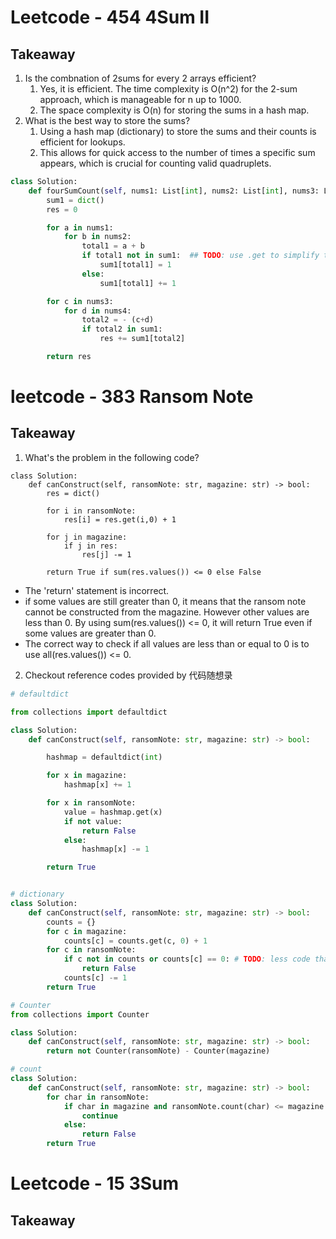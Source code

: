 # Leetcode - 454 4Sum II

## Takeaway

1. Is the combnation of 2sums for every 2 arrays efficient?
   1. Yes, it is efficient. The time complexity is O(n^2) for the 2-sum approach, which is manageable for n up to 1000.
   2. The space complexity is O(n) for storing the sums in a hash map.
2. What is the best way to store the sums?
   1. Using a hash map (dictionary) to store the sums and their counts is efficient for lookups.
   2. This allows for quick access to the number of times a specific sum appears, which is crucial for counting valid quadruplets.

```python
class Solution:
    def fourSumCount(self, nums1: List[int], nums2: List[int], nums3: List[int], nums4: List[int]) -> int:
        sum1 = dict()
        res = 0

        for a in nums1:
            for b in nums2:
                total1 = a + b
                if total1 not in sum1:  ## TODO: use .get to simplify the if statement
                    sum1[total1] = 1
                else:
                    sum1[total1] += 1

        for c in nums3:
            for d in nums4:
                total2 = - (c+d)
                if total2 in sum1:
                    res += sum1[total2]

        return res
```

# leetcode - 383 Ransom Note

## Takeaway

1. What's the problem in the following code?

```pytohn
class Solution:
    def canConstruct(self, ransomNote: str, magazine: str) -> bool:
        res = dict()

        for i in ransomNote:
            res[i] = res.get(i,0) + 1

        for j in magazine:
            if j in res:
                res[j] -= 1

        return True if sum(res.values()) <= 0 else False
```

- The 'return' statement is incorrect.
- if some values are still greater than 0, it means that the ransom note cannot be constructed from the magazine. However other values are less than 0. By using sum(res.values()) <= 0, it will return True even if some values are greater than 0.
- The correct way to check if all values are less than or equal to 0 is to use all(res.values()) <= 0.

2. Checkout reference codes provided by 代码随想录

```python
# defaultdict

from collections import defaultdict

class Solution:
    def canConstruct(self, ransomNote: str, magazine: str) -> bool:

        hashmap = defaultdict(int)

        for x in magazine:
            hashmap[x] += 1

        for x in ransomNote:
            value = hashmap.get(x)
            if not value:
                return False
            else:
                hashmap[x] -= 1

        return True


# dictionary
class Solution:
    def canConstruct(self, ransomNote: str, magazine: str) -> bool:
        counts = {}
        for c in magazine:
            counts[c] = counts.get(c, 0) + 1
        for c in ransomNote:
            if c not in counts or counts[c] == 0: # TODO: less code than my version
                return False
            counts[c] -= 1
        return True

# Counter
from collections import Counter

class Solution:
    def canConstruct(self, ransomNote: str, magazine: str) -> bool:
        return not Counter(ransomNote) - Counter(magazine)

# count
class Solution:
    def canConstruct(self, ransomNote: str, magazine: str) -> bool:
        for char in ransomNote:
            if char in magazine and ransomNote.count(char) <= magazine.count(char):
                continue
            else:
                return False
        return True
```

# Leetcode - 15 3Sum

## Takeaway
